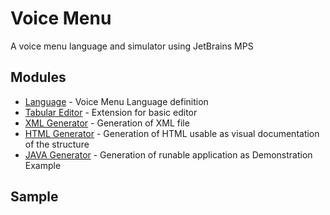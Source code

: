 # Voice Menu

A voice menu language and simulator using JetBrains MPS

Modules
-------

* [Language](https://github.com/vaclav/voicemenu/tree/master/languages/jetbrains.mps.samples.VoiceMenu) - Voice Menu Language definition
* [Tabular Editor](https://github.com/vaclav/voicemenu/tree/master/languages/jetbrains.mps.samples.VoiceMenuTabularEditor) - Extension for basic editor
* [XML Generator](https://github.com/vaclav/voicemenu/tree/master/languages/jetbrains.mps.samples.VoiceMenuToXML) - Generation of XML file
* [HTML Generator](https://github.com/vaclav/voicemenu/tree/master/languages/jetbrains.mps.samples.VoiceMenuToXML) - Generation of HTML usable as visual documentation of the structure
* [JAVA Generator](https://github.com/vaclav/voicemenu/tree/master/languages/jetbrains.mps.samples.VoiceMenuToXML) - Generation of runable application as Demonstration Example

Sample
------

